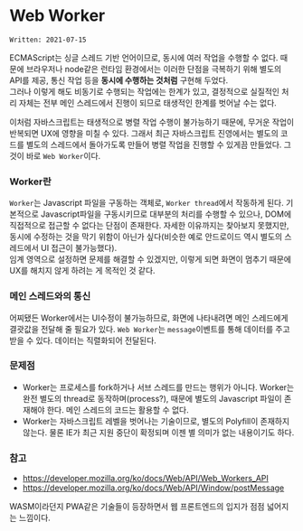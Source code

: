 # Web Worker

`Written: 2021-07-15`

ECMAScript는 싱글 스레드 기반 언어이므로, 동시에 여러 작업을 수행할 수 없다. 때문에 브라우저나 node같은 런타임 환경에서는 이러한 단점을 극복하기 위해 별도의 API를 제공, 통신 작업 등을 **동시에 수행하는 것처럼** 구현해 두었다.  
그러나 이렇게 해도 비동기로 수행되는 작업에는 한계가 있고, 결정적으로 실질적인 처리 자체는 전부 메인 스레드에서 진행이 되므로 태생적인 한계를 벗어날 수는 없다.

이처럼 자바스크립트는 태생적으로 병렬 작업 수행이 불가능하기 때문에, 무거운 작업이 반복되면 UX에 영향을 미칠 수 있다. 그래서 최근 자바스크립트 진영에서는 별도의 코드를 별도의 스레드에서 돌아가도록 만들어 병렬 작업을 진행할 수 있게끔 만들었다. 그것이 바로 `Web Worker`이다.

### Worker란
`Worker`는 Javascript 파일을 구동하는 객체로, `Worker thread`에서 작동하게 된다. 기본적으로 Javascript파일을 구동시키므로 대부분의 처리를 수행할 수 있으나, DOM에 직접적으로 접근할 수 없다는 단점이 존재한다. 자세한 이유까지는 찾아보지 못했지만, 동시에 수정하는 것을 막기 위함이 아닌가 싶다(비슷한 예로 안드로이드 역시 별도의 스레드에서 UI 접근이 불가능했다).  
임계 영역으로 설정하면 문제를 해결할 수 있겠지만, 이렇게 되면 화면이 멈추기 때문에 UX를 해치지 않게 하려는 게 목적인 것 같다.

### 메인 스레드와의 통신
어찌됐든 Worker에서는 UI수정이 불가능하므로, 화면에 나타내려면 메인 스레드에게 결괏값을 전달해 줄 필요가 있다. `Web Worker`는 `message`이벤트를 통해 데이터를 주고받을 수 있다. 데이터는 직렬화되어 전달된다.

### 문제점
- Worker는 프로세스를 fork하거나 서브 스레드를 만드는 행위가 아니다. Worker는 완전 별도의 thread로 동작하며(process?), 때문에 별도의 Javascript 파일이 존재해야 한다. 메인 스레드의 코드는 활용할 수 없다.
- Worker는 자바스크립트 레벨을 벗어나는 기술이므로, 별도의 Polyfill이 존재하지 않는다. 물론 IE가 최근 지원 중단이 확정되며 이젠 별 의미가 없는 내용이기도 하다.

### 참고
- https://developer.mozilla.org/ko/docs/Web/API/Web_Workers_API
- https://developer.mozilla.org/ko/docs/Web/API/Window/postMessage

WASM이라던지 PWA같은 기술들이 등장하면서 웹 프론트엔드의 입지가 점점 넓어지는 느낌이다.
